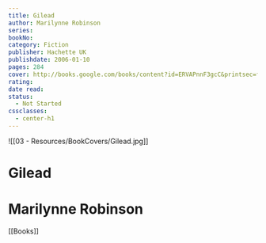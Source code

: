 ```yaml
---
title: Gilead
author: Marilynne Robinson
series: 
bookNo: 
category: Fiction
publisher: Hachette UK
publishdate: 2006-01-10
pages: 284
cover: http://books.google.com/books/content?id=ERVAPnnF3gcC&printsec=frontcover&img=1&zoom=1&source=gbs_api
rating: 
date read: 
status:
  - Not Started
cssclasses:
  - center-h1
---
```

![[03 - Resources/BookCovers/Gilead.jpg]]
# Gilead
# Marilynne Robinson







[[Books]]